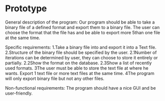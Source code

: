 # Prototype
General description of the program:
Our program should be able to take a binary file of a defined format and export them to a binary file. 
The user can choose the format that the file has and be able to export more 5than one file at the same time.

Specific requirements:
1.Take a binary file into and export it into a Text file.
2.Structure of the binary file should be specified by the user.
  2.1Number of iterations can be determined by user, they can choose to store it entirely or partially.
  2.2Show the format on the database.
  2.3Show a list of recently used formats.
3The user must be able to store the text file at where he wants.
Export 1 text file or more text files at the same time.
4The program will only export binary file but not any other files.

Non-functional requirements:
The program should have a nice GUI and be user-friendly.
